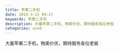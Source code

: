 ```yaml
---
title: 苹果二手机
date: 2019-3-22 09:17
keywords: 苹果二手机
description: 大量苹果二手机，物美价优，期待服务各位老板
categories: used
---
```

<td class="t_f" id="postmessage_3279050">

大量苹果二手机，物美价优，期待服务各位老板<img alt="" border="0" onclick="" onmouseover="" smilieid="150" src="static/image/smiley/default/tongue.gif"/></td>
